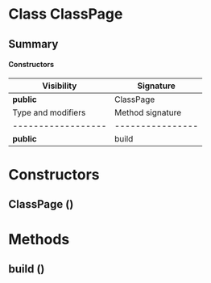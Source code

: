 Class ClassPage
===============
Summary
-------
#### Constructors
| Visibility | Signature |
| ---------- | --------- |
| **public** | ClassPage |#### Methods
| Type and modifiers | Method signature |
| ------------------ | ---------------- |
| **public**         | build            |
Constructors
============
ClassPage ()
------------


Methods
=======
build ()
--------



